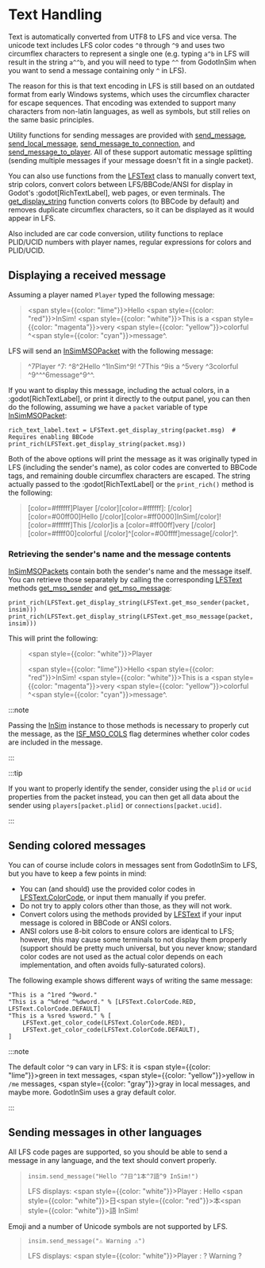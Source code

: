 # Text Handling

Text is automatically converted from UTF8 to LFS and vice versa. The unicode text includes LFS color codes
`^0` through `^9` and uses two circumflex characters to represent a single one (e.g. typing `a^b` in LFS
will result in the string `a^^b`, and you will need to type `^^` from GodotInSim when you want to send
a message containing only `^` in LFS).

The reason for this is that text encoding in LFS is still based on
an outdated format from early Windows systems, which uses the circumflex character for escape sequences.
That encoding was extended to support many characters from non-latin languages, as well as symbols, but
still relies on the same basic principles.

Utility functions for sending messages are provided with
[send_message](/class_ref/InSim.mdx#method_send_message),
[send_local_message](/class_ref/InSim.mdx#method_send_local_message),
[send_message_to_connection](/class_ref/InSim.mdx#method_send_message_to_connection),
and [send_message_to_player](/class_ref/InSim.mdx#method_send_message_to_player).
All of these support automatic message splitting (sending multiple messages if your message doesn't fit
in a single packet).

You can also use functions from the [LFSText](/class_ref/LFSText.mdx) class to manually convert text,
strip colors, convert colors between LFS/BBCode/ANSI for display in Godot's :godot[RichTextLabel], web pages,
or even terminals. The [get_display_string](/class_ref/LFSText.mdx#method_get_display_string)
function converts colors (to BBCode by default) and removes duplicate circumflex characters, so it can be
displayed as it would appear in LFS.

Also included are car code conversion, utility functions to replace PLID/UCID numbers with player
names, regular expressions for colors and PLID/UCID.

## Displaying a received message

Assuming a player named `Player` typed the following message:

> <span style={{color: "lime"}}>Hello</span> <span style={{color: "red"}}>InSim</span>!
> <span style={{color: "white"}}>This</span> is a <span style={{color: "magenta"}}>very</span>
> <span style={{color: "yellow"}}>colorful</span> ^<span style={{color: "cyan"}}>message</span>^.

LFS will send an [InSimMSOPacket](/class_ref/InSimMSOPacket.mdx) with the following message:

> ^7Player ^7: ^8^2Hello ^1InSim^9! ^7This ^9is a ^5very ^3colorful ^9^^^6message^9^^.

If you want to display this message, including the actual colors, in a :godot[RichTextLabel], or
print it directly to the output panel, you can then do the following, assuming we have a `packet`
variable of type [InSimMSOPacket](/class_ref/InSimMSOPacket.mdx):

```gdscript
rich_text_label.text = LFSText.get_display_string(packet.msg)  # Requires enabling BBCode
print_rich(LFSText.get_display_string(packet.msg))
```

Both of the above options will print the message as it was originally typed in LFS (including
the sender's name), as color codes are converted to BBCode tags, and remaining double circumflex
characters are escaped. The string actually passed to the :godot[RichTextLabel] or the
`print_rich()` method is the following:

> \[color=#ffffff]Player \[/color]\[color=#ffffff]: \[/color]
> \[color=#00ff00]Hello \[/color]\[color=#ff0000]InSim\[/color]! \[color=#ffffff]This \[/color]is a
> \[color=#ff00ff]very \[/color]\[color=#ffff00]colorful \[/color]^\[color=#00ffff]message\[/color]^.

### Retrieving the sender's name and the message contents

[InSimMSOPackets](/class_ref/InSimMSOPacket.mdx) contain both the sender's name and the message
itself. You can retrieve those separately by calling the corresponding [LFSText](/class_ref/LFSText.mdx)
methods [get_mso_sender](/class_ref/LFSText.mdx#method_get_mso_sender) and
[get_mso_message](/class_ref/LFSText.mdx#method_get_mso_message):

```gdscript
print_rich(LFSText.get_display_string(LFSText.get_mso_sender(packet, insim)))
print_rich(LFSText.get_display_string(LFSText.get_mso_message(packet, insim)))
```

This will print the following:

> <span style={{color: "white"}}>Player</span>
>
> <span style={{color: "lime"}}>Hello</span> <span style={{color: "red"}}>InSim</span>!
> <span style={{color: "white"}}>This</span> is a <span style={{color: "magenta"}}>very</span>
> <span style={{color: "yellow"}}>colorful</span> ^<span style={{color: "cyan"}}>message</span>^.

:::note

Passing the [InSim](/class_ref/InSim.mdx) instance to those methods is necessary to properly cut
the message, as the [ISF_MSO_COLS](/class_ref/InSim.mdx#enum_InitFlag_constant_ISF_MSO_COLS) flag
determines whether color codes are included in the message.

:::

:::tip

If you want to properly identify the sender, consider using the `plid` or `ucid` properties from
the packet instead, you can then get all data about the sender using `players[packet.plid]` or
`connections[packet.ucid]`.

:::

## Sending colored messages

You can of course include colors in messages sent from GodotInSim to LFS, but you have to keep a few
points in mind:

* You can (and should) use the provided color codes in
    [LFSText.ColorCode](/class_ref/LFSText.mdx#enum_ColorCode), or input them manually if you prefer.
* Do not try to apply colors other than those, as they will not work.
* Convert colors using the methods provided by [LFSText](/class_ref/LFSText.mdx) if your input message
    is colored in BBCode or ANSI colors.
* ANSI colors use 8-bit colors to ensure colors are identical to LFS; however, this may cause some
    terminals to not display them properly (support should be pretty much universal, but you never
    know; standard color codes are not used as the actual color depends on each implementation, and
    often avoids fully-saturated colors).

The following example shows different ways of writing the same message:

```gdscript
"This is a ^1red ^9word."
"This is a ^%dred ^%dword." % [LFSText.ColorCode.RED, LFSText.ColorCode.DEFAULT]
"This is a %sred %sword." % [
    LFSText.get_color_code(LFSText.ColorCode.RED),
    LFSText.get_color_code(LFSText.ColorCode.DEFAULT),
]
```

:::note

The default color `^9` can vary in LFS: it is <span style={{color: "lime"}}>green</span> in text messages,
<span style={{color: "yellow"}}>yellow</span> in `/me` messages, <span style={{color: "gray"}}>gray</span>
in local messages, and maybe more. GodotInSim uses a gray default color.

:::

## Sending messages in other languages

All LFS code pages are supported, so you should be able to send a message in any language, and the
text should convert properly.

> ```gdscript
> insim.send_message("Hello ^7日^1本^7語^9 InSim!")
> ```
>
> LFS displays: <span style={{color: "white"}}>Player : </span>Hello
> <span style={{color: "white"}}>日</span><span style={{color: "red"}}>本</span><span style={{color: "white"}}>語</span>
> InSim!

Emoji and a number of Unicode symbols are not supported by LFS.

> ```gdscript
> insim.send_message("⚠ Warning ⚠")
> ```
>
> LFS displays: <span style={{color: "white"}}>Player : </span>? Warning ?
